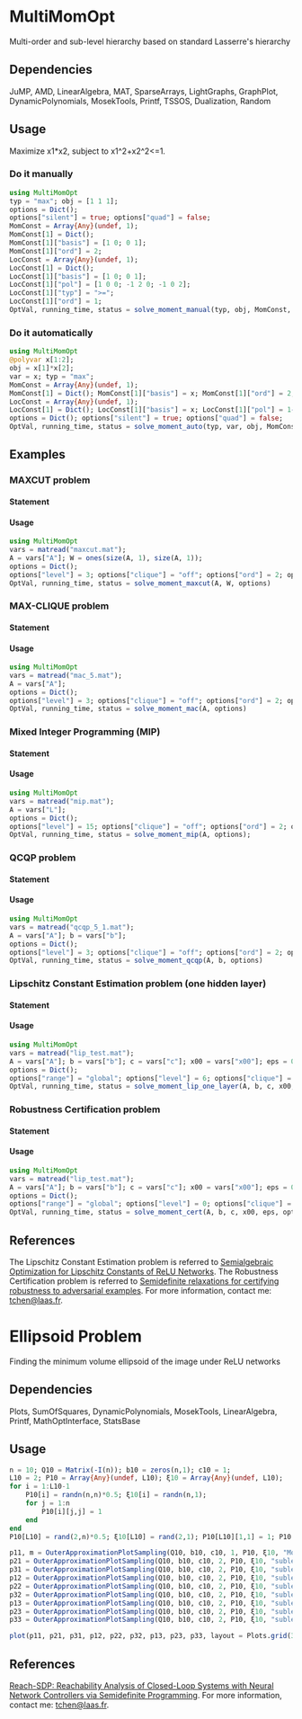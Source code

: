 # MultiMomOpt
Multi-order and sub-level hierarchy based on standard Lasserre's hierarchy

## Dependencies
JuMP, AMD, LinearAlgebra, MAT, SparseArrays, LightGraphs, GraphPlot, DynamicPolynomials, MosekTools, Printf, TSSOS, Dualization, Random

## Usage
Maximize x1*x2, subject to x1^2+x2^2<=1.

### Do it manually
```Julia
using MultiMomOpt
typ = "max"; obj = [1 1 1];
options = Dict();
options["silent"] = true; options["quad"] = false;
MomConst = Array{Any}(undef, 1);
MomConst[1] = Dict();
MomConst[1]["basis"] = [1 0; 0 1];
MomConst[1]["ord"] = 2;
LocConst = Array{Any}(undef, 1);
LocConst[1] = Dict();
LocConst[1]["basis"] = [1 0; 0 1];
LocConst[1]["pol"] = [1 0 0; -1 2 0; -1 0 2];
LocConst[1]["typ"] = ">=";
LocConst[1]["ord"] = 1;
OptVal, running_time, status = solve_moment_manual(typ, obj, MomConst, LocConst, options);
```

### Do it automatically
```Julia
using MultiMomOpt
@polyvar x[1:2];
obj = x[1]*x[2];
var = x; typ = "max";
MomConst = Array{Any}(undef, 1);
MomConst[1] = Dict(); MomConst[1]["basis"] = x; MomConst[1]["ord"] = 2;
LocConst = Array{Any}(undef, 1);
LocConst[1] = Dict(); LocConst[1]["basis"] = x; LocConst[1]["pol"] = 1-sum(x.^2); LocConst[1]["typ"] = ">="; LocConst[1]["ord"] = 1;
options = Dict(); options["silent"] = true; options["quad"] = false;
OptVal, running_time, status = solve_moment_auto(typ, var, obj, MomConst, LocConst, options);
```

## Examples
### MAXCUT problem
#### Statement
#### Usage
```Julia
using MultiMomOpt
vars = matread("maxcut.mat");
A = vars["A"]; W = ones(size(A, 1), size(A, 1));
options = Dict();
options["level"] = 3; options["clique"] = "off"; options["ord"] = 2; options["silent"] = true; options["quad"] = true;
OptVal, running_time, status = solve_moment_maxcut(A, W, options)
```

### MAX-CLIQUE problem
#### Statement
#### Usage
```Julia
using MultiMomOpt
vars = matread("mac_5.mat");
A = vars["A"];
options = Dict();
options["level"] = 3; options["clique"] = "off"; options["ord"] = 2; options["silent"] = true; options["quad"] = true;
OptVal, running_time, status = solve_moment_mac(A, options)
```

### Mixed Integer Programming (MIP)
#### Statement
#### Usage
```Julia
using MultiMomOpt
vars = matread("mip.mat");
A = vars["L"];
options = Dict();
options["level"] = 15; options["clique"] = "off"; options["ord"] = 2; options["silent"] = true; options["quad"] = true;
OptVal, running_time, status = solve_moment_mip(A, options);
```

### QCQP problem
#### Statement
#### Usage
```Julia
using MultiMomOpt
vars = matread("qcqp_5_1.mat");
A = vars["A"]; b = vars["b"];
options = Dict();
options["level"] = 3; options["clique"] = "off"; options["ord"] = 2; options["silent"] = true; options["quad"] = true;
OptVal, running_time, status = solve_moment_qcqp(A, b, options)
```

### Lipschitz Constant Estimation problem (one hidden layer)
#### Statement
#### Usage
```Julia
using MultiMomOpt
vars = matread("lip_test.mat");
A = vars["A"]; b = vars["b"]; c = vars["c"]; x00 = vars["x00"]; eps = 0.1;
options = Dict();
options["range"] = "global"; options["level"] = 6; options["clique"] = "off"; options["ord"] = 2; options["silent"] = true; options["quad"] = true;
OptVal, running_time, status = solve_moment_lip_one_layer(A, b, c, x00, eps, options);
```

### Robustness Certification problem
#### Statement
#### Usage
```Julia
using MultiMomOpt
vars = matread("lip_test.mat");
A = vars["A"]; b = vars["b"]; c = vars["c"]; x00 = vars["x00"]; eps = 0.1;
options = Dict();
options["range"] = "global"; options["level"] = 0; options["clique"] = "off"; options["ord"] = 2; options["silent"] = true; options["quad"] = true;
OptVal, running_time, status = solve_moment_cert(A, b, c, x00, eps, options);
```

## References
The Lipschitz Constant Estimation problem is referred to [Semialgebraic Optimization for Lipschitz Constants of ReLU Networks](https://arxiv.org/abs/2002.03657). The Robustness Certification problem is referred to [Semidefinite relaxations for certifying robustness to adversarial examples](https://arxiv.org/abs/1811.01057). For more information, contact me: tchen@laas.fr.

# Ellipsoid Problem
Finding the minimum volume ellipsoid of the image under ReLU networks

## Dependencies
Plots, SumOfSquares, DynamicPolynomials, MosekTools, LinearAlgebra, Printf, MathOptInterface, StatsBase

## Usage
```Julia
n = 10; Q10 = Matrix(-I(n)); b10 = zeros(n,1); c10 = 1;
L10 = 2; P10 = Array{Any}(undef, L10); ξ10 = Array{Any}(undef, L10);
for i = 1:L10-1
    P10[i] = randn(n,n)*0.5; ξ10[i] = randn(n,1);
    for j = 1:n
        P10[i][j,j] = 1
    end
end
P10[L10] = rand(2,n)*0.5; ξ10[L10] = rand(2,1); P10[L10][1,1] = 1; P10[L10][2,2] = 1;

p11, m = OuterApproximationPlotSampling(Q10, b10, c10, 1, P10, ξ10, "Morari", L10);
p21 = OuterApproximationPlotSampling(Q10, b10, c10, 2, P10, ξ10, "sublevel", L10, lv=2, morari=m, meth="cycle_v");
p31 = OuterApproximationPlotSampling(Q10, b10, c10, 2, P10, ξ10, "sublevel", L10, lv=2, morari=m, meth="order_v");
p12 = OuterApproximationPlotSampling(Q10, b10, c10, 2, P10, ξ10, "sublevel", L10, lv=3, morari=m, meth="order_v");
p22 = OuterApproximationPlotSampling(Q10, b10, c10, 2, P10, ξ10, "sublevel", L10, lv=4, morari=m, meth="order_v");
p32 = OuterApproximationPlotSampling(Q10, b10, c10, 2, P10, ξ10, "sublevel", L10, lv=5, morari=m, meth="order_v");
p13 = OuterApproximationPlotSampling(Q10, b10, c10, 2, P10, ξ10, "sublevel", L10, lv=6, morari=m, meth="order_v");
p23 = OuterApproximationPlotSampling(Q10, b10, c10, 2, P10, ξ10, "sublevel", L10, lv=7, morari=m, meth="order_v");
p33 = OuterApproximationPlotSampling(Q10, b10, c10, 2, P10, ξ10, "sublevel", L10, lv=8, morari=m, meth="order_v");

plot(p11, p21, p31, p12, p22, p32, p13, p23, p33, layout = Plots.grid(3,3), fmt = :png)
```

## References
[Reach-SDP: Reachability Analysis of Closed-Loop Systems with Neural Network Controllers via Semidefinite Programming](https://arxiv.org/abs/2004.07876). For more information, contact me: tchen@laas.fr.
